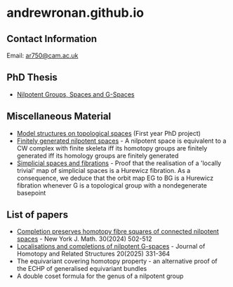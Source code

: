 # andrewronan.github.io

## Contact Information
Email: ar750@cam.ac.uk

## PhD Thesis
- [Nilpotent Groups, Spaces and G-Spaces](https://andrewronan.github.io/docs/Nilpotent%20Groups%2C%20Spaces%20and%20G-Spaces%202.pdf)

## Miscellaneous Material

- [Model structures on topological spaces](https://andrewronan.github.io/docs/model_structures_on_topological_spaces.pdf) (First year PhD project)
- [Finitely generated nilpotent spaces](https://andrewronan.github.io/docs/finitely_generated_nilpotent_spaces.pdf) - A nilpotent space is equivalent to a CW complex with finite skeleta iff its homotopy groups are finitely generated iff its homology groups are finitely generated
- [Simplicial spaces and fibrations](https://andrewronan.github.io/docs/simplicial_spaces_and_fibrations.pdf) - Proof that the realisation of a 'locally trivial' map of simplicial spaces is a Hurewicz fibration. As a consequence, we deduce that the orbit map EG to BG is a Hurewicz fibration whenever G is a topological group with a nondegenerate basepoint

## List of papers
- [Completion preserves homotopy fibre squares of connected nilpotent spaces](https://nyjm.albany.edu/j/2024/30-20p.pdf) - New York J. Math. 30(2024) 502-512
- [Localisations and completions of nilpotent G-spaces](https://link.springer.com/article/10.1007/s40062-025-00371-y) - Journal of Homotopy and Related Structures 20(2025) 331-364
- The equivariant covering homotopy property - an alternative proof of the ECHP of generalised equivariant bundles
- A double coset formula for the genus of a nilpotent group
